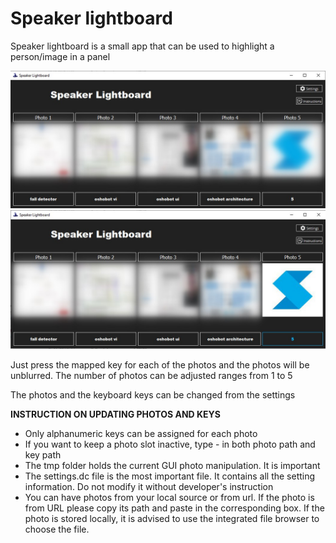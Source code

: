 # Speaker lightboard
Speaker lightboard is a small app that can be used to highlight a person/image in a panel

![Speaker lightboard](speaker%20lightboard.jpg "Speaker lightboard app")
![Speaker lightboard activated](speaker%20lightboard%202.jpg "Speaker lightboard app")

Just press the mapped key for each of the photos and the photos will be unblurred.
The number of photos can be adjusted ranges from 1 to 5

The photos and the keyboard keys can be changed from the settings

**INSTRUCTION ON UPDATING PHOTOS AND KEYS**
- Only alphanumeric keys can be assigned for each photo
- If you want to keep a photo slot inactive, type - in both
photo path and key path
- The tmp folder holds the current GUI photo manipulation.
It is important
- The settings.dc file is the most important file. It contains
all the setting information. Do not modify it without developer's
instruction
- You can have photos from your local source or from url. If the photo
is from URL please copy its path and paste in the corresponding box.
If the photo is stored locally, it is advised to use the integrated file
browser to choose the file.
